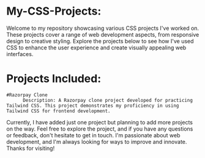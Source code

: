 # My-CSS-Projects:
Welcome to my repository showcasing various CSS projects I've worked on. These projects cover a range of web development aspects, from responsive design to creative styling. Explore the projects below to see how I've used CSS to enhance the user experience and create visually appealing web interfaces.

# Projects Included:
    #Razorpay Clone 
          Description: A Razorpay clone project developed for practicing Tailwind CSS. This project demonstrates my proficiency in using                            Tailwind CSS for frontend development.

Currently, I have added just one project but planning to add more projects on the way.
Feel free to explore the project, and if you have any questions or feedback, don't hesitate to get in touch. I'm passionate about web development, and I'm always looking for ways to improve and innovate. Thanks for visiting!
